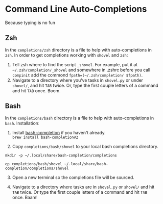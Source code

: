 Command Line Auto-Completions
=============================
Because typing is no fun

Zsh
---
In the `completions/zsh` directory is a file to help with auto-completions in
`zsh`. In order to get completions working with `shovel` and `zsh`:

1. Tell zsh where to find the script `_shovel`. For example, put it at
    `~/.zsh/completion/_shovel` and somewhere in .zshrc before you call
    `compinit` add the commond `fpath=(~/.zsh/completion/ $fpath)`.
2. Navigate to a directory where you've tasks in `shovel.py` or under
    `shovel/`, and hit `TAB` twice. Or, type the first couple letters of a
    command and hit `TAB` once. Boom.

Bash
----
In the `completions/bash` directory is a file to help with auto-completions in `bash`.  Installation:

1.  Install [bash-completion](https://github.com/scop/bash-completion) if you haven't already.  
  `brew install bash-completion@2`

2.  Copy `completions/bash/shovel` to your local bash completions directory.

```
mkdir -p ~/.local/share/bash-completion/completions

cp completions/bash/shovel ~/.local/share/bash-completion/completions/shovel
```

3.  Open a new terminal so the completions file will be sourced.

4.  Navigate to a directory where tasks are in `shovel.py` or `shovel/` and hit `TAB` twice.  Or type the first couple letters of a command and hit `TAB` once.  Baam!
